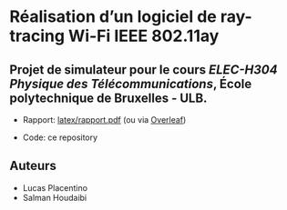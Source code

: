 # Réalisation d’un logiciel de ray-tracing Wi-Fi IEEE 802.11ay
## Projet de simulateur pour le cours _ELEC-H304 Physique des Télécommunications_, École polytechnique de Bruxelles - ULB.

- Rapport: [latex/rapport.pdf](./latex/rapport.pdf) (ou via [Overleaf](https://www.overleaf.com/read/vtwgdykmyfpp#31a346))

- Code: ce repository

## Auteurs
- Lucas Placentino
- Salman Houdaibi

